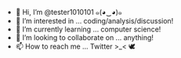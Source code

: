 - 👋 Hi, I’m @tester1010101  ๑(◕‿◕)๑
- 👀 I’m interested in ... coding/analysis/discussion!
- 🌱 I’m currently learning ... computer science!
- 💞️ I’m looking to collaborate on ... anything!
- 📫 How to reach me ... Twitter >\_< :dove:

